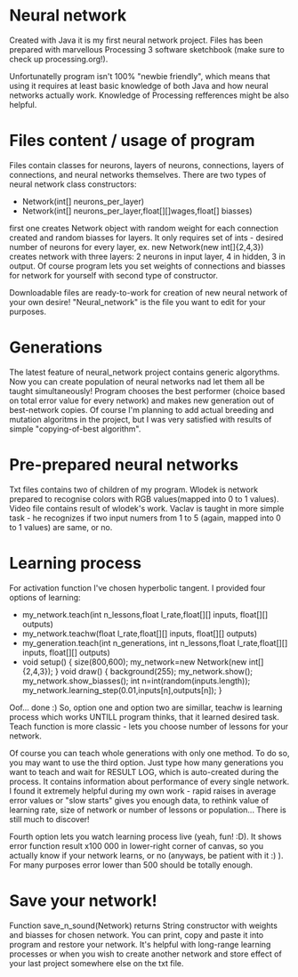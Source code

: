 # Neural network

Created with Java it is my first neural network project. Files has been prepared with marvellous Processing 3 software sketchbook (make sure to check up processing.org!).

Unfortunatelly program isn't 100% "newbie friendly", which means that using it requires at least basic knowledge of both Java and how neural networks actually work. Knowledge of Processing refferences might be also helpful.

# Files content / usage of program

Files contain classes for neurons, layers of neurons, connections, layers of connections, and neural networks themselves. There are two types of neural network class constructors:

- Network(int[] neurons_per_layer)
- Network(int[] neurons_per_layer,float[][]wages,float[] biasses)

first one creates Network object with random weight for each connection created and random biasses for layers. It only requires set of ints - desired number of neurons for every layer, ex. new Network(new int[]{2,4,3}) creates network with three layers: 2 neurons in input layer, 4 in hidden, 3 in output. Of course program lets you set weights of connections and biasses for network for yourself with second type of constructor.

Downloadable files are ready-to-work for creation of new neural network of your own desire! "Neural_network" is the file you want to edit for your purposes.

# Generations

The latest feature of neural_network project contains generic algorythms. Now you can create population of neural networks nad let them all be taught simultaneously! Program chooses the best performer (choice based on total error value for every network) and makes new generation out of best-network copies. Of course I'm planning to add actual breeding and mutation algoritms in the project, but I was very satisfied with results of simple "copying-of-best algorithm".

# Pre-prepared neural networks

Txt files contains two of children of my program. Wlodek is network prepared to recognise colors with RGB values(mapped into 0 to 1 values). Video file contains result of wlodek's work. Vaclav is taught in more simple task - he recognizes if two input numers from 1 to 5 (again, mapped into 0 to 1 values) are same, or no.

# Learning process

For activation function I've chosen hyperbolic tangent. I provided four options of learning:

- my_network.teach(int n_lessons,float l_rate,float[][] inputs, float[][] outputs)
- my_network.teachw(float l_rate,float[][] inputs, float[][] outputs)
- my_generation.teach(int n_generations, int n_lessons,float l_rate,float[][] inputs, float[][] outputs)
- void setup()
{
  size(800,600);
  my_network=new Network(new int[]{2,4,3});
}
void draw()
{
  background(255);
  my_network.show();
  my_network.show_biasses();
  int n=int(random(inputs.length));
  my_network.learning_step(0.01,inputs[n],outputs[n]);
}

Oof... done :) So, option one and option two are simillar, teachw is learning process which works UNTILL program thinks, that it learned desired task. Teach function is more classic - lets you choose number of lessons for your network.

Of course you can teach whole generations with only one method. To do so, you may want to use the third option. Just type how many generations you want to teach and wait for RESULT LOG, which is auto-created during the process. It contains information about performance of every single network. I found it extremely helpful during my own work - rapid raises in average error values or "slow starts" gives you enough data, to rethink value of learning rate, size of network or number of lessons or population... There is still much to discover! 

Fourth option lets you watch learning process live (yeah, fun! :D). It shows error function result x100 000 in lower-right corner of canvas, so you actually know if your network learns, or no (anyways, be patient with it :) ). For many purposes error lower than 500 should be totally enough.

# Save your network!

Function save_n_sound(Network) returns String constructor with weights and biasses for chosen network. You can print, copy and paste it into program and restore your network. It's helpful with long-range learning processes or when you wish to create another network and store effect of your last project somewhere else on the txt file.

